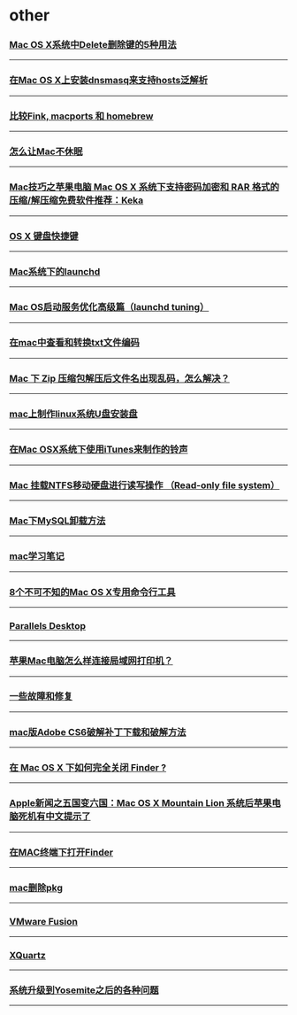 other
=====

### [Mac OS X系统中Delete删除键的5种用法](delete-the-delete-key-in-mac-os-x-5-kinds-of-usage)

---

### [在Mac OS X上安装dnsmasq来支持hosts泛解析](dnsmasq-in-osx)

---

### [比较Fink, macports 和 homebrew](fink-macports-homebrew)

---

### [怎么让Mac不休眠](how-to-make-the-mac-is-not-sleep)

---

### [Mac技巧之苹果电脑 Mac OS X 系统下支持密码加密和 RAR 格式的压缩/解压缩免费软件推荐：Keka](keka)

---

### [OS X 键盘快捷键](keyboard)

---

### [Mac系统下的launchd](launchd)

---

### [Mac OS启动服务优化高级篇（launchd tuning）](launchdTuning)

---

### [在mac中查看和转换txt文件编码](mac-change-txt-encode)

---

### [Mac 下 Zip 压缩包解压后文件名出现乱码，怎么解决？](Mac-Zip-package-after-decompression-file-name-appear-garbled-how-to-solve)

---

### [mac上制作linux系统U盘安装盘](make-linux-setup-disk-with-U-disk)

---

### [在Mac OSX系统下使用iTunes来制作的铃声](make-ring)

---

### [Mac 挂载NTFS移动硬盘进行读写操作 （Read-only file system）](mount-ntfs)

---

### [Mac下MySQL卸载方法](mysql-uninstall)

---

### [mac学习笔记](note)

---

### [8个不可不知的Mac OS X专用命令行工具](osx-terminal-tools)

---

### [Parallels Desktop](parallels-desktop)

---

### [苹果Mac电脑怎么样连接局域网打印机？](printer)

---

### [一些故障和修复](problems)

---

### [mac版Adobe CS6破解补丁下载和破解方法](ps6)

---

### [在 Mac OS X 下如何完全关闭 Finder ?](quit-finder)

---

### [Apple新闻之五国变六国：Mac OS X Mountain Lion 系统后苹果电脑死机有中文提示了](system-halted)

---

### [在MAC终端下打开Finder](terminal-open-finder)

---

### [mac删除pkg](uninstall-pkg)

---

### [VMware Fusion](VMware-Fusion)

---

### [XQuartz](XQuartz)

---

### [系统升级到Yosemite之后的各种问题](Yosemite-bug)

---

